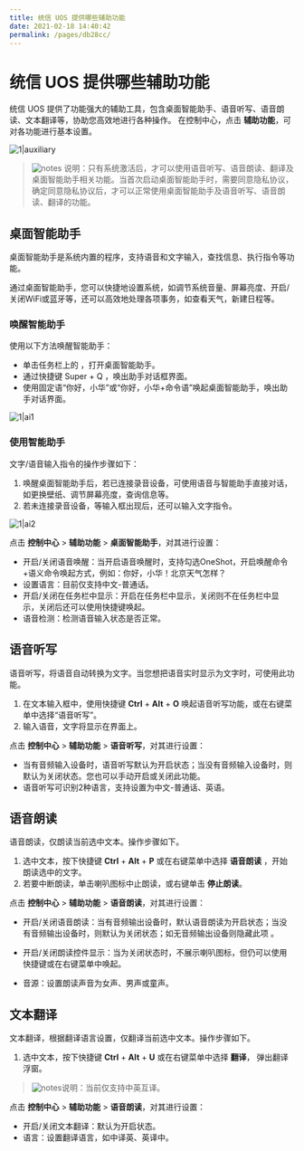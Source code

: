 ```yaml
---
title: 统信 UOS 提供哪些辅助功能
date: 2021-02-18 14:40:42
permalink: /pages/db28cc/
---
```


# 统信 UOS 提供哪些辅助功能

统信 UOS 提供了功能强大的辅助工具，包含桌面智能助手、语音听写、语音朗读、文本翻译等，协助您高效地进行各种操作。
在控制中心，点击 **辅助功能**，可对各功能进行基本设置。

![1|auxiliary](./fig/auxiliary_function.png)

> ![notes](./fig/notes.svg) 说明：只有系统激活后，才可以使用语音听写、语音朗读、翻译及桌面智能助手相关功能。当首次启动桌面智能助手时，需要同意隐私协议，确定同意隐私协议后，才可以正常使用桌面智能助手及语音听写、语音朗读、翻译的功能。

## 桌面智能助手

桌面智能助手是系统内置的程序，支持语音和文字输入，查找信息、执行指令等功能。

通过桌面智能助手，您可以快捷地设置系统，如调节系统音量、屏幕亮度、开启/关闭WiFi或蓝牙等，还可以高效地处理各项事务，如查看天气，新建日程等。

### 唤醒智能助手

使用以下方法唤醒智能助手：
- 单击任务栏上的 ，打开桌面智能助手。
- 通过快捷键 Super + Q ，唤出助手对话框界面。
- 使用固定语“你好，小华”或“你好，小华+命令语”唤起桌面智能助手，唤出助手对话界面。

![1|ai1](./fig/ai1.png)

### 使用智能助手

文字/语音输入指令的操作步骤如下：

1. 唤醒桌面智能助手后，若已连接录音设备，可使用语音与智能助手直接对话，如更换壁纸、调节屏幕亮度，查询信息等。
2. 若未连接录音设备，等输入框出现后，还可以输入文字指令。

![1|ai2](./fig/ai2.png)

点击 **控制中心** > **辅助功能** > **桌面智能助手**，对其进行设置：
- 开启/关闭语音唤醒：当开启语音唤醒时，支持勾选OneShot，开启唤醒命令+语义命令唤起方式，例如：你好，小华！北京天气怎样？
- 设置语言：目前仅支持中文-普通话。
- 开启/关闭在任务栏中显示：开启在任务栏中显示，关闭则不在任务栏中显示，关闭后还可以使用快捷键唤起。
- 语音检测：检测语音输入状态是否正常。

## 语音听写

语音听写，将语音自动转换为文字。当您想把语音实时显示为文字时，可使用此功能。

1. 在文本输入框中，使用快捷键 **Ctrl** + **AIt** + **O** 唤起语音听写功能，或在右键菜单中选择“语音听写”。
2. 输入语音，文字将显示在界面上。

点击 **控制中心** > **辅助功能** > **语音听写**，对其进行设置：
- 当有音频输入设备时，语音听写默认为开启状态；当没有音频输入设备时，则默认为关闭状态。您也可以手动开启或关闭此功能。
- 语音听写可识别2种语言，支持设置为中文-普通话、英语。

## 语音朗读

语音朗读，仅朗读当前选中文本。操作步骤如下。

1.  选中文本，按下快捷键 **Ctrl** + **Alt** + **P** 或在右键菜单中选择 **语音朗读** ，开始朗读选中的文字。
2.  若要中断朗读，单击喇叭图标中止朗读，或右键单击 **停止朗读**。 

点击 **控制中心** > **辅助功能** > **语音朗读**，对其进行设置：

- 开启/关闭语音朗读：当有音频输出设备时，默认语音朗读为开启状态；当没有音频输出设备时，则默认为关闭状态；如无音频输出设备则隐藏此项 。

- 开启/关闭朗读控件显示：当为关闭状态时，不展示喇叭图标，但仍可以使用快捷键或在右键菜单中唤起。

- 音源：设置朗读声音为女声、男声或童声。

## 文本翻译

文本翻译，根据翻译语言设置，仅翻译当前选中文本。操作步骤如下。

1. 选中文本，按下快捷键 **Ctrl** + **AIt** + **U** 或在右键菜单中选择 **翻译**， 弹出翻译浮窗。 

> ![notes](./fig/notes.svg)说明：当前仅支持中英互译。

点击 **控制中心** > **辅助功能** > **语音朗读**，对其进行设置：

- 开启/关闭文本翻译：默认为开启状态。
- 语言：设置翻译语言，如中译英、英译中。
